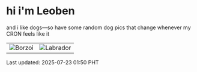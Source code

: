 # hi i'm Leoben

and i like dogs—so have some random dog pics that change whenever my CRON feels like it

|  |  |
|--------|----------|
| ![Borzoi](https://random-dog-vercel.vercel.app/api/random-borzoi?v=1753206653) | ![Labrador](https://random-dog-vercel.vercel.app/api/random-labrador?v=1753206653) |

Last updated: 2025-07-23 01:50 PHT
